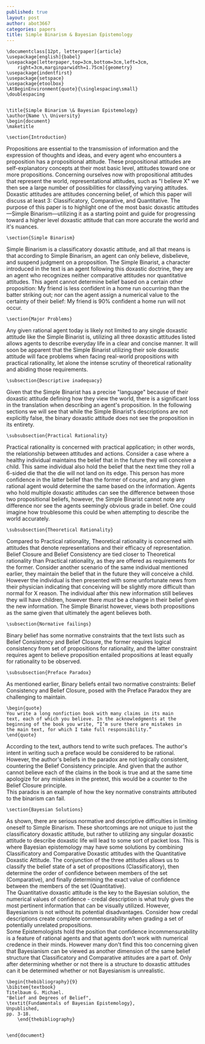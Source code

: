 ```yaml
---
published: true
layout: post
author: abot3667
categories: papers
title: Simple Binarism & Bayesian Epistemology
---
```

    \documentclass[12pt, letterpaper]{article}
    \usepackage[english]{babel}
    \usepackage[letterpaper,top=3cm,bottom=3cm,left=3cm,
		right=3cm,marginparwidth=1.75cm]{geometry}
    \usepackage{indentfirst}
    \usepackage{setspace}
    \usepackage{etoolbox}
    \AtBeginEnvironment{quote}{\singlespacing\small}
    \doublespacing
 

    \title{Simple Binarism \& Bayesian Epistemology}
    \author{Name \\ University}
    \begin{document}
    \maketitle

    \section{Introduction}
    
Propositions are essential to the transmission of information and the expression of thoughts and ideas, and every agent who encounters a proposition has a propositional attitude.
These propositional attitudes are self-explanatory concepts at their most basic level, attitudes toward one or more propositions. 
Concerning ourselves now with propositional attitudes that represent the world, representational attitudes, such as "I believe X" we then see a large number of possibilities for classifying varying attitudes. 
Doxastic attitudes are attitudes concerning belief, of which this paper will discuss at least 3: Classificatory, Comparative, and Quantitative.
The purpose of this paper is to highlight one of the most basic doxastic attitudes—Simple Binarism—utilizing it as a starting point and guide for progressing toward a higher level doxastic attitude that can more accurate the world and it's nuances.

    \section{Simple Binarism}
    
Simple Binarism is a classificatory doxastic attitude, and all that means is that according to Simple Binarism, an agent can only believe, disbelieve, and suspend judgment on a proposition. 
The Simple Binarist, a character introduced in the text is an agent following this doxastic doctrine, they are an agent who recognizes neither comparative attitudes nor quantitative attitudes. 
This agent cannot determine belief based on a certain other proposition: My friend is less confident in a home run occurring than the batter striking out; nor can the agent assign a numerical value to the certainty of their belief: My friend is 90\% confident a home run will not occur. 


    \section{Major Problems}
    
Any given rational agent today is likely not limited to any single doxastic attitude like the Simple Binarist is, utilizing all three doxastic attitudes listed allows agents to describe everyday life in a clear and concise manner.
It will soon be apparent that the Simple Binarist utilizing their sole doxastic attitude will face problems when facing real-world propositions with practical rationality, let alone the intense scrutiny of theoretical rationality and abiding those requirements.


    \subsection{Descriptive inadequacy} 
    
Given that the Simple Binarist has a precise "language" because of their doxastic attitude defining how they view the world, there is a significant loss in the translation when describing an agent's proposition. 
In the following sections we will see that while the Simple Binarist's descriptions are not explicitly false, the binary doxastic attitude does not see the proposition in its entirety. 


    \subsubsection{Practical Rationality}
    
Practical rationality is concerned with practical application; in other words, the relationship between attitudes and actions. 
Consider a case where a healthy individual maintains the belief that in the future they will conceive a child.
This same individual also hold the belief that the next time they roll a 6-sided die that the die will not land on its edge.
This person has more confidence in the latter belief than the former of course, and any given rational agent would determine the same based on the information.
Agents who hold multiple doxastic attitudes can see the difference between those two propositional beliefs, however, the Simple Binarist cannot note any difference nor see the agents seemingly obvious grade in belief. 
One could imagine how troublesome this could be when attempting to describe the world accurately.


    \subsubsection{Theoretical Rationality}
    
Compared to Practical rationality, Theoretical rationality is concerned with attitudes that denote representations and their efficacy of representation. 
Belief Closure and Belief Consistency are tied closer to Theoretical rationality than Practical rationality, as they are offered as requirements for the former. 
Consider another scenario of the same individual mentioned earlier, they maintain the belief that in the future they will conceive a child.
However the individual is then presented with some unfortunate news from their physician indicating that conceiving will be slightly more difficult than normal for X reason. 
The individual after this new information still believes they will have children, however there _must_ be a change in their belief given the new information. 
The Simple Binarist however, views both propositions as the same given that ultimately the agent believes both.  

    \subsection{Normative failings}
    
Binary belief has some normative constraints that the text lists such as Belief Consistency and Belief Closure, the former requires logical consistency from set of propositions for rationality, and the latter constraint requires agent to believe proposition entailed propositions at least equally for rationality to be observed.


    \subsubsection{Preface Paradox}
    
As mentioned earlier, Binary beliefs entail two normative constraints: Belief Consistency and Belief Closure, posed with the Preface Paradox they are challenging to maintain.

    \begin{quote}
    You write a long nonfiction book with many claims in its main
    text, each of which you believe. In the acknowledgments at the
    beginning of the book you write, “I’m sure there are mistakes in
    the main text, for which I take full responsibility.”
    \end{quote}
    
According to the text, authors tend to write such prefaces.
The author's intent in writing such a preface would be considered to be rational.
However, the author's beliefs in the paradox are not logically consistent, countering the Belief Consistency principle.
And given that the author cannot believe each of the claims in the book is true and at the same time apologize for any mistakes in the pretext, this would be a counter to the Belief Closure principle.  
This paradox is an example of how the key normative constraints attributed to the binarism can fail. 


    \section{Bayesian Solutions}
    
As shown, there are serious normative and descriptive difficulties in limiting oneself to Simple Binarism. 
These shortcomings are not unique to just the classificatory doxastic attitude, but rather to utilizing any singular doxastic attitude to describe doxastic life will lead to some sort of packet loss. 
This is where Bayesian epistemology may have some solutions by combining Classificatory and Comparative Doxastic attitudes with the Quantitative Doxastic Attitude. 
The conjunction of the three attitudes allows us to classify the belief state of a set of propositions (Classificatory), then determine the order of confidence between members of the set (Comparative), and finally determining the exact value of confidence between the members of the set (Quantitative).  
The Quantitative doxastic attitude is the key to the Bayesian solution, the numerical values of confidence - credal description is what truly gives the most pertinent information that can be visually utilized. 
However, Bayesianism is not without its potential disadvantages. 
Consider how credal descriptions create complete commensurability when grading a set of potentially unrelated propositions.  
Some Epistemologists hold the position that confidence incommensurability is a feature of rational agents and that agents don't work with numerical credence in their minds. 
However many don't find this too concerning given that Bayesianism can be viewed as another dimension of the same belief structure that Classificatory and Comparative attitudes are a part of.
Only after determining whether or not there is a structure to doxastic attitudes can it be determined whether or not Bayesianism is unrealistic.

    \begin{thebibliography}{9}
    \bibitem{textbook}
    Titelbaum G. Michael.
    "Belief and Degrees of Belief", 
    \textit{Fundamentals of Bayesian Epistemology}, 
    Unpublished,
    pp. 3-18.
        \end{thebibliography}


    \end{document}
